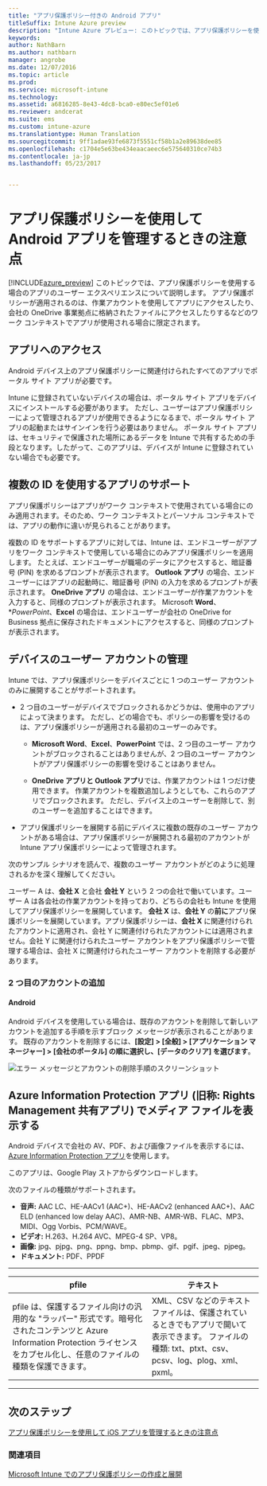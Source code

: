 ```yaml
---
title: "アプリ保護ポリシー付きの Android アプリ"
titleSuffix: Intune Azure preview
description: "Intune Azure プレビュー: このトピックでは、アプリ保護ポリシーを使用して Android アプリを管理するときの注意点について説明します。"
keywords: 
author: NathBarn
ms.author: nathbarn
manager: angrobe
ms.date: 12/07/2016
ms.topic: article
ms.prod: 
ms.service: microsoft-intune
ms.technology: 
ms.assetid: a6816285-8e43-4dc8-bca0-e80ec5ef01e6
ms.reviewer: andcerat
ms.suite: ems
ms.custom: intune-azure
ms.translationtype: Human Translation
ms.sourcegitcommit: 9ff1adae93fe6873f5551cf58b1a2e89638dee85
ms.openlocfilehash: c1704e5e63be434eaacaeec6e575640310ce74b3
ms.contentlocale: ja-jp
ms.lasthandoff: 05/23/2017


---
```


# <a name="what-to-expect-when-your-android-app-is-managed-by-app-protection-policies"></a>アプリ保護ポリシーを使用して Android アプリを管理するときの注意点 
[!INCLUDE[azure_preview](./includes/azure_preview.md)] このトピックでは、アプリ保護ポリシーを使用する場合のアプリのユーザー エクスペリエンスについて説明します。 アプリ保護ポリシーが適用されるのは、作業アカウントを使用してアプリにアクセスしたり、会社の OneDrive 事業拠点に格納されたファイルにアクセスしたりするなどのワーク コンテキストでアプリが使用される場合に限定されます。
##  <a name="accessing-apps"></a>アプリへのアクセス

Android デバイス上のアプリ保護ポリシーに関連付けられたすべてのアプリでポータル サイト アプリが必要です。

Intune に登録されていないデバイスの場合は、ポータル サイト アプリをデバイスにインストールする必要があります。 ただし、ユーザーはアプリ保護ポリシーによって管理されるアプリが使用できるようになるまで、ポータル サイト アプリの起動またはサインインを行う必要はありません。
ポータル サイト アプリは、セキュリティで保護された場所にあるデータを Intune で共有するための手段となります。したがって、このアプリは、デバイスが Intune に登録されていない場合でも必要です。


##  <a name="using-apps-with-multi-identity-support"></a>複数の ID を使用するアプリのサポート

アプリ保護ポリシーはアプリがワーク コンテキストで使用されている場合にのみ適用されます。そのため、ワーク コンテキストとパーソナル コンテキストでは、アプリの動作に違いが見られることがあります。

複数の ID をサポートするアプリに対しては、Intune は、エンドユーザーがアプリをワーク コンテキストで使用している場合にのみアプリ保護ポリシーを適用します。  たとえば、エンドユーザーが職場のデータにアクセスすると、暗証番号 (PIN) を求めるプロンプトが表示されます。  **Outlook アプリ** の場合、エンドユーザーにはアプリの起動時に、暗証番号 (PIN) の入力を求めるプロンプトが表示されます。 **OneDrive アプリ** の場合は、エンドユーザーが作業アカウントを入力すると、同様のプロンプトが表示されます。  Microsoft **Word**、**PowerPoint*、**Excel** の場合は、エンドユーザーが会社の OneDrive for Business 拠点に保存されたドキュメントにアクセスすると、同様のプロンプトが表示されます。
##  <a name="managing-user-accounts-on-the-device"></a>デバイスのユーザー アカウントの管理

Intune では、アプリ保護ポリシーをデバイスごとに 1 つのユーザー アカウントのみに展開することがサポートされます。

* 2 つ目のユーザーがデバイスでブロックされるかどうかは、使用中のアプリによって決まります。 ただし、どの場合でも、ポリシーの影響を受けるのは、アプリ保護ポリシーが適用される最初のユーザーのみです。

  * **Microsoft Word**、**Excel**、**PowerPoint** では、2 つ目のユーザー アカウントがブロックされることはありませんが、2 つ目のユーザー アカウントがアプリ保護ポリシーの影響を受けることはありません。

  * **OneDrive アプリと Outlook アプリ**では、作業アカウントは 1 つだけ使用できます。  作業アカウントを複数追加しようとしても、これらのアプリでブロックされます。  ただし、デバイス上のユーザーを削除して、別のユーザーを追加することはできます。


* アプリ保護ポリシーを展開する前にデバイスに複数の既存のユーザー アカウントがある場合は、アプリ保護ポリシーが展開される最初のアカウントが Intune アプリ保護ポリシーによって管理されます。


次のサンプル シナリオを読んで、複数のユーザー アカウントがどのように処理されるかを深く理解してください。

ユーザー A は、**会社 X** と会社 **会社 Y** という 2 つの会社で働いています。ユーザー A は各会社の作業アカウントを持っており、どちらの会社も Intune を使用してアプリ保護ポリシーを展開しています。 **会社 X** は、**会社 Y** の**前に**アプリ保護ポリシーを展開しています。アプリ保護ポリシーは、**会社 X** に関連付けられたアカウントに適用され、会社 Y に関連付けられたアカウントには適用されません。会社 Y に関連付けられたユーザー アカウントをアプリ保護ポリシーで管理する場合は、会社 X に関連付けられたユーザー アカウントを削除する必要があります。
### <a name="adding-a-second-account"></a>2 つ目のアカウントの追加
####  <a name="android"></a>Android
Android デバイスを使用している場合は、既存のアカウントを削除して新しいアカウントを追加する手順を示すブロック メッセージが表示されることがあります。  既存のアカウントを削除するには、**[設定] &gt; [全般] &gt; [アプリケーション マネージャー] &gt; [会社のポータル] の順に選択し、[データのクリア] を選びます**。

![エラー メッセージとアカウントの削除手順のスクリーンショット](./media/android-switch-user.png)

##  <a name="viewing-media-files-with-the-azure-information-protection-app-previously-known-as-rights-management-sharing-app"></a>Azure Information Protection アプリ (旧称: Rights Management 共有アプリ) でメディア ファイルを表示する
Android デバイスで会社の AV、PDF、および画像ファイルを表示するには、[Azure Information Protection アプリ](https://play.google.com/store/apps/details?id=com.microsoft.ipviewer)を使用します。

このアプリは、Google Play ストアからダウンロードします。  

次のファイルの種類がサポートされます。

* **音声:** AAC LC、HE-AACv1 (AAC+)、HE-AACv2 (enhanced AAC+)、AAC ELD (enhanced low delay AAC)、AMR-NB、AMR-WB、FLAC、MP3、MIDI、Ogg Vorbis、PCM/WAVE。
* **ビデオ:** H.263、H.264 AVC、MPEG-4 SP、VP8。
* **画像:** jpg、pjpg、png、ppng、bmp、pbmp、gif、pgif、jpeg、pjpeg。
* **ドキュメント:** PDF、PPDF

------------
|**pfile**|**テキスト**|
|----|----|
|pfile は、保護するファイル向けの汎用的な "ラッパー" 形式です。暗号化されたコンテンツと Azure Information Protection ライセンスをカプセル化し、任意のファイルの種類を保護できます。|XML、CSV などのテキスト ファイルは、保護されているときでもアプリで開いて表示できます。 ファイルの種類: txt、ptxt、csv、pcsv、log、plog、xml、pxml。|
---------------
## <a name="next-steps"></a>次のステップ
[アプリ保護ポリシーを使用して iOS アプリを管理するときの注意点](app-protection-enabled-apps-ios.md)

### <a name="see-also"></a>関連項目
[Microsoft Intune でのアプリ保護ポリシーの作成と展開](app-protection-policies.md)

